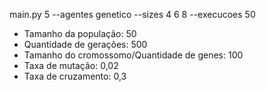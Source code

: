 main.py 5 --agentes genetico --sizes 4 6 8 --execucoes 50

- Tamanho da população: 50
- Quantidade de gerações: 500
- Tamanho do cromossomo/Quantidade de genes: 100
- Taxa de mutação: 0,02
- Taxa de cruzamento: 0,3